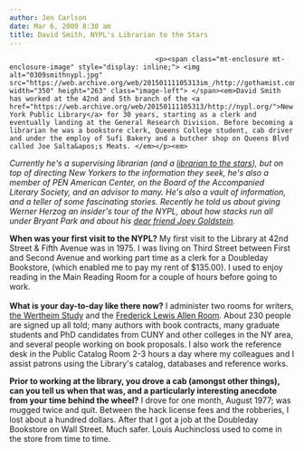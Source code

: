 ```yaml
---
author: Jen Carlson
date: Mar 6, 2009 8:30 am
title: David Smith, NYPL's Librarian to the Stars
---
```


	
										<p><span class="mt-enclosure mt-enclosure-image" style="display: inline;"> <img alt="0309smithnypl.jpg" src="https://web.archive.org/web/20150111105313im_/http://gothamist.com/attachments/arts_jen/0309smithnypl.jpg" width="350" height="263" class="image-left"> </span><em>David Smith has worked at the 42nd and 5th branch of the <a href="https://web.archive.org/web/20150111105313/http://nypl.org/">New York Public Library</a> for 30 years, starting as a clerk and eventually landing at the General Research Division. Before becoming a librarian he was a bookstore clerk, Queens College student, cab driver and under the employ of Sufi Bakery and a butcher shop on Queens Blvd called Joe Salta&apos;s Meats. </em></p><em>

</em><p><em>Currently he&apos;s a supervising librarian (and a <a href="https://web.archive.org/web/20150111105313/http://www.nytimes.com/2007/12/31/arts/31rese.html">librarian to the stars</a>), but on top of directing New Yorkers to the information they seek, he&apos;s also a member of PEN American Center, on the Board of the Accompanied Literary Society, and an advisor to many. He&apos;s also a vault of information, and a teller of some fascinating stories. Recently he told us about giving Werner Herzog an insider&apos;s tour of the NYPL, about how stacks run all under Bryant Park and about his <a href="https://web.archive.org/web/20150111105313/http://www.nytimes.com/2009/02/16/sports/16goldstein.html">dear friend Joey Goldstein</a>.</em></p>

<p><strong>When was your first visit to the NYPL?</strong> My first visit to the Library at 42nd Street &amp; Fifth Avenue was in 1975. I was living on Third Street between First and Second Avenue and working part time as a clerk for a Doubleday Bookstore, (which enabled me to pay my rent of $135.00). I used to enjoy reading in the Main Reading Room for a couple of hours before going to work. <br>
 <br>
<strong>What is your day-to-day like there now?</strong> I administer two rooms for writers, <a href="https://web.archive.org/web/20150111105313/http://query.nytimes.com/gst/fullpage.html?res=9900E2DE1439F935A15752C0A9659C8B63&amp;sec=&amp;spon=&amp;partner=permalink&amp;exprod=permalink">the Wertheim Study</a> and the <a href="https://web.archive.org/web/20150111105313/http://query.nytimes.com/gst/fullpage.html?res=9B0DE6DD133DF931A3575BC0A961948260">Frederick Lewis Allen Room</a>. About 230 people are signed up all told; many authors with book contracts, many graduate students and PhD candidates from CUNY and other colleges in the NY area, and several people working on book proposals. I also work the reference desk in the Public Catalog Room 2-3 hours a day where my colleagues and I assist patrons using the Library&apos;s catalog, databases and reference works.  </p>

<p><strong>Prior to working at the library, you drove a cab (amongst other things), can you tell us when that was, and a particularly interesting anecdote from your time behind the wheel?</strong> I drove for one month, August 1977; was mugged twice and quit. Between the hack license fees and the robberies, I lost about a hundred dollars. After that I got a job at the Doubleday Bookstore on Wall Street. Much safer. Louis Auchincloss used to come in the store from time to time.</p>					
										
									
				